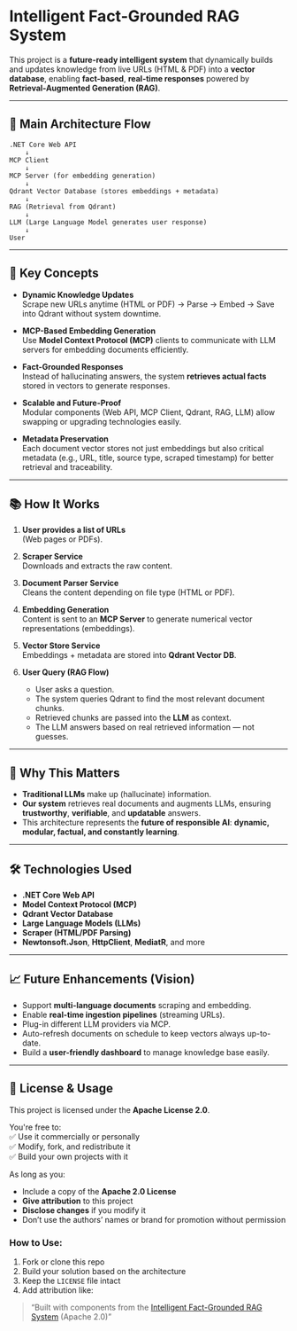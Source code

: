 # Intelligent Fact-Grounded RAG System

This project is a **future-ready intelligent system** that dynamically builds and updates knowledge from live URLs (HTML & PDF) into a **vector database**, enabling **fact-based**, **real-time responses** powered by **Retrieval-Augmented Generation (RAG)**.

---

## 🧠 Main Architecture Flow

```plaintext
.NET Core Web API 
    ↓
MCP Client 
    ↓
MCP Server (for embedding generation)
    ↓
Qdrant Vector Database (stores embeddings + metadata)
    ↓
RAG (Retrieval from Qdrant)
    ↓
LLM (Large Language Model generates user response)
    ↓
User
```

---

## 🚀 Key Concepts

- **Dynamic Knowledge Updates**  
  Scrape new URLs anytime (HTML or PDF) → Parse → Embed → Save into Qdrant without system downtime.

- **MCP-Based Embedding Generation**  
  Use **Model Context Protocol (MCP)** clients to communicate with LLM servers for embedding documents efficiently.

- **Fact-Grounded Responses**  
  Instead of hallucinating answers, the system **retrieves actual facts** stored in vectors to generate responses.

- **Scalable and Future-Proof**  
  Modular components (Web API, MCP Client, Qdrant, RAG, LLM) allow swapping or upgrading technologies easily.

- **Metadata Preservation**  
  Each document vector stores not just embeddings but also critical metadata (e.g., URL, title, source type, scraped timestamp) for better retrieval and traceability.

---

## 📚 How It Works

1. **User provides a list of URLs**  
   (Web pages or PDFs).

2. **Scraper Service**  
   Downloads and extracts the raw content.

3. **Document Parser Service**  
   Cleans the content depending on file type (HTML or PDF).

4. **Embedding Generation**  
   Content is sent to an **MCP Server** to generate numerical vector representations (embeddings).

5. **Vector Store Service**  
   Embeddings + metadata are stored into **Qdrant Vector DB**.

6. **User Query (RAG Flow)**  
   - User asks a question.  
   - The system queries Qdrant to find the most relevant document chunks.  
   - Retrieved chunks are passed into the **LLM** as context.  
   - The LLM answers based on real retrieved information — not guesses.

---

## 🔮 Why This Matters

- **Traditional LLMs** make up (hallucinate) information.  
- **Our system** retrieves real documents and augments LLMs, ensuring **trustworthy**, **verifiable**, and **updatable** answers.  
- This architecture represents the **future of responsible AI**: **dynamic, modular, factual, and constantly learning**.

---

## 🛠️ Technologies Used

- **.NET Core Web API**  
- **Model Context Protocol (MCP)**  
- **Qdrant Vector Database**  
- **Large Language Models (LLMs)**  
- **Scraper (HTML/PDF Parsing)**  
- **Newtonsoft.Json**, **HttpClient**, **MediatR**, and more

---

## 📈 Future Enhancements (Vision)

- Support **multi-language documents** scraping and embedding.  
- Enable **real-time ingestion pipelines** (streaming URLs).  
- Plug-in different LLM providers via MCP.  
- Auto-refresh documents on schedule to keep vectors always up-to-date.  
- Build a **user-friendly dashboard** to manage knowledge base easily.

---

## 📝 License & Usage

This project is licensed under the **Apache License 2.0**.

You're free to:  
✅ Use it commercially or personally  
✅ Modify, fork, and redistribute it  
✅ Build your own projects with it  

As long as you:  
- Include a copy of the **Apache 2.0 License**  
- **Give attribution** to this project  
- **Disclose changes** if you modify it  
- Don’t use the authors’ names or brand for promotion without permission

### How to Use:
1. Fork or clone this repo  
2. Build your solution based on the architecture  
3. Keep the `LICENSE` file intact  
4. Add attribution like:

> “Built with components from the [Intelligent Fact-Grounded RAG System](https://github.com/your-repo-url) (Apache 2.0)”  
